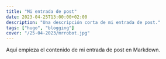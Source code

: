 ```yaml
---
title: "Mi entrada de post"
date: 2023-04-25T13:00:00+02:00
description: "Una descripción corta de mi entrada de post."
tags: ["hugo", "blogging"]
cover: "/25-04-2023/mrrobot.jpg"
---
```


Aquí empieza el contenido de mi entrada de post en Markdown.
